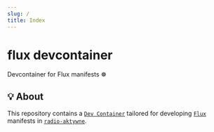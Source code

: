 ```yaml
---
slug: /
title: Index
---
```


# flux devcontainer

Devcontainer for Flux manifests ☸️

## 💡 About

This repository contains a [`Dev Container`](https://containers.dev)
tailored for developing [`Flux`](https://fluxcd.io) manifests in
[`radio-aktywne`](https://github.com/radio-aktywne).
